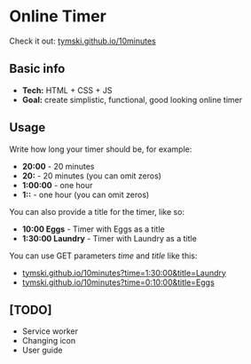 # Online Timer

Check it out: [tymski.github.io/10minutes](https://tymski.github.io/10minutes/)

## Basic info

* **Tech:** HTML + CSS + JS
* **Goal:** create simplistic, functional, good looking online timer

## Usage

Write how long your timer should be, for example:

* __20:00__ - 20 minutes
* __20:__ - 20 minutes (you can omit zeros)
* __1:00:00__ - one hour
* __1::__ - one hour (you can omit zeros)

You can also provide a title for the timer, like so:

* __10:00 Eggs__ - Timer with Eggs as a title
* __1:30:00 Laundry__ - Timer with Laundry as a title

You can use GET parameters *time* and *title* like this:  
* [tymski.github.io/10minutes?time=1:30:00&title=Laundry](https://tymski.github.io/10minutes/?time=1:30:00&title=Laundry)  
* [tymski.github.io/10minutes?time=0:10:00&title=Eggs](https://tymski.github.io/10minutes/?time=0:10:00&title=Eggs)

## [TODO]

* Service worker
* Changing icon
* User guide
